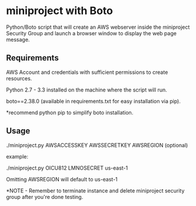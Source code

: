 miniproject with Boto 
====================
Python/Boto script that will create an AWS webserver inside the miniproject Security Group and launch a browser window to display the web page message.  


Requirements
------------
AWS Account and credentials with sufficient permissions to create resources.
 
Python 2.7 - 3.3 installed on the machine where the script will run.
 
boto==2.38.0 (available in requirements.txt for easy installation via pip).
 
*recommend python pip to simplify boto installation. 

Usage
-----
./miniproject.py AWSACCESSKEY AWSSECRETKEY AWSREGION (optional)

example:

./miniproject.py OICU812 LMNOSECRET us-east-1

Omitting AWSREGION will default to us-east-1

*NOTE - Remember to terminate instance and delete miniproject security group after you're done testing. 
